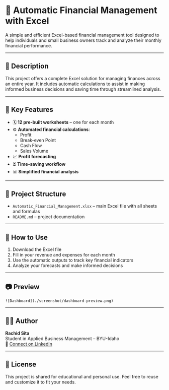 # 💼 Automatic Financial Management with Excel

A simple and efficient Excel-based financial management tool designed to help individuals and small business owners track and analyze their monthly financial performance.

---

## 📌 Description

This project offers a complete Excel solution for managing finances across an entire year. It includes automatic calculations to assist in making informed business decisions and saving time through streamlined analysis.

---

## 🧰 Key Features

- 🗓️ **12 pre-built worksheets** – one for each month
- ⚙️ **Automated financial calculations**:
  - Profit
  - Break-even Point
  - Cash Flow
  - Sales Volume
- 📈 **Profit forecasting**
- ⏳ **Time-saving workflow**
- 📊 **Simplified financial analysis**

---

## 📁 Project Structure

- `Automatic_Financial_Management.xlsx` – main Excel file with all sheets and formulas
- `README.md` – project documentation

---

## 🚀 How to Use

1. Download the Excel file
2. Fill in your revenue and expenses for each month
3. Use the automatic outputs to track key financial indicators
4. Analyze your forecasts and make informed decisions

---

## 📷 Preview

  
`![Dashboard](./screenshot/dashboard-preview.png)`

---

## 🙋‍♂️ Author

**Rachid Sita**  
Student in Applied Business Management – BYU-Idaho  
🔗 [Connect on LinkedIn](https://www.linkedin.com/in/rachid-sita)

---

## 📄 License

This project is shared for educational and personal use. Feel free to reuse and customize it to fit your needs.

